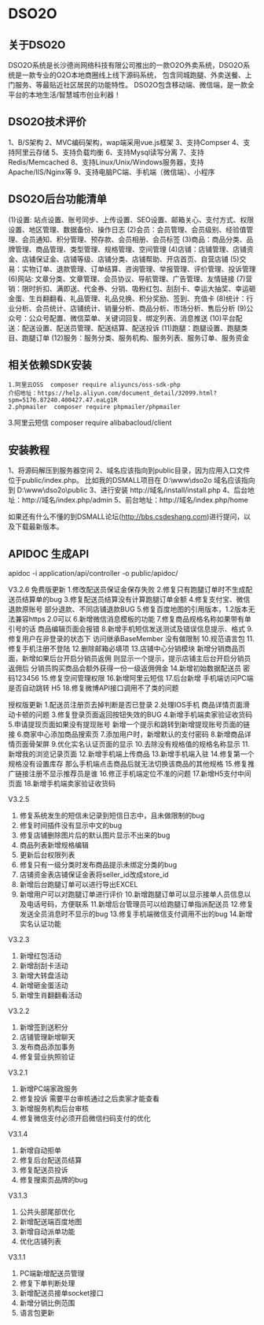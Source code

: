 # DSO2O


## 关于DSO2O
DSO2O系统是长沙德尚网络科技有限公司推出的一款O2O外卖系统，DSO2O系统是一款专业的O2O本地商圈线上线下源码系统，
包含同城跑腿、外卖送餐、上门服务、等最贴近社区居民的功能特性。
DSO2O包含移动端、微信端，是一款全平台的本地生活/智慧城市创业利器！

## DSO2O技术评价
1、B/S架构
2、MVC编码架构，wap端采用vue.js框架
3、支持Compser
4、支持阿里云存储
5、支持负载均衡
6、支持Mysql读写分离 
7、支持Redis/Memcached
8、支持Linux/Unix/Windows服务器，支持Apache/IIS/Nginx等
9、支持电脑PC端、手机端（微信端）、小程序

## DSO2O后台功能清单
(1)设置: 站点设置、账号同步、上传设置、SEO设置、邮箱关心、支付方式、权限设置、地区管理、数据备份、操作日志
(2)会员：会员管理、会员级别、经验值管理、会员通知、积分管理、预存款、会员相册、会员标签
(3)商品：商品分类、品牌管理、商品管理、类型管理、规格管理、空间管理
(4)店铺：店铺管理、店铺资金、店铺保证金、店铺等级、店铺分类、店铺帮助、开店首页、自营店铺
(5)交易：实物订单、退款管理、订单结算、咨询管理、举报管理、评价管理、投诉管理
(6)网站: 文章分类、文章管理、会员协议、导航管理、广告管理、友情链接
(7)营销：限时折扣、满即送、代金券、分销、吸粉红包、刮刮卡、幸运大抽奖、幸运砸金蛋、生肖翻翻看、礼品管理、礼品兑换、积分奖励、签到、充值卡
(8)统计：行业分析、会员统计、店铺统计、销量分析、商品分析、市场分析、售后分析
(9)公众号：公众号配置、微信菜单、关键词回复、绑定列表、消息推送
(10)平台配送：配送设置、配送员管理、配送结算、配送投诉
(11)跑腿：跑腿设置、跑腿类目、跑腿订单
(12)服务：服务分类、服务机构、服务列表、服务订单、服务资金


## 相关依赖SDK安装
	1.阿里云OSS  composer require aliyuncs/oss-sdk-php   
	介绍地址：https://help.aliyun.com/document_detail/32099.html?spm=5176.87240.400427.47.eaLg1R
	2.phpmailer  composer require phpmailer/phpmailer
  3.阿里云短信  composer require alibabacloud/client

	
## 安装教程
1、将源码解压到服务器空间
2、域名应该指向到public目录，因为应用入口文件位于public/index.php。
比如我的DSMALL项目在  D:\www\dso2o  域名应该指向到 D:\www\dso2o\public
3、进行安装 http://域名/install/install.php
4、后台地址：http://域名/index.php/admin
5、前台地址：http://域名/index.php/home

如果还有什么不懂的到DSMALL论坛(http://bbs.csdeshang.com)进行提问，以及下载最新版本。


## APIDOC 生成API
apidoc -i application/api/controller -o public/apidoc/

V3.2.6
免费版更新 
1.修改配送员保证金保存失败
2.修复只有跑腿订单时不生成配送员结算单的bug
3.修复配送员结算没有计算跑腿订单金额
4.修复支付宝、微信退款原账号 部分退款、不同店铺退款BUG
5.修复百度地图的引用版本，1.2版本无法兼容https  2.0可以
6.新增微信消息模板的功能
7.修复商品规格名称如果带有单引号的话  商品编辑页面会报错
8.新增手机短信发送测试及错误信息提示、格式
9.修复用户在非登录的状态下 访问继承BaseMember  没有做限制
10.规范语言包
11.修复手机注册不登陆
12.删除邮箱必填项
13.店铺中心分销模块 新增分销商品页面，新增如果后台开启分销员返佣 则显示一个提示，提示店铺主后台开启分销员返佣后 分销员购买商品会额外获得一份一级返佣佣金
14.新增初始数据配送员 密码123456
15.修复空间管理权限
16.新增阿里云短信
17.后台新增 手机端访问PC端  是否自动跳转 H5
18.修复微博API接口调用不了类的问题


授权版更新
1.配送员注册页去掉判断是否已登录
2.处理IOS手机 商品详情页面滑动卡顿的问题
3.修复登录页面返回按钮失效的BUG
4.新增手机端卖家验证收货码
5.申请提现页面如果没有提现账号 新增一个提示和跳转到新增提现账号页面的链接
6.商家中心添加商品搜索页
7.添加用户时，新增默认的支付密码
8.新增商品详情页面骨架屏
9.优化实名认证页面的显示
10.去除没有规格值的规格名称显示
11.新增我的浏览记录页面
12.新增手机端上传商品
13.新增手机端入驻
14.修复第一个规格没有设置库存 那么手机端点击商品后就无法切换该商品的其他规格
15.修复推广链接注册不显示推荐员是谁
16.修正手机端定位不准的问题
17.新增H5支付中间页面
18.新增手机端卖家验证收货码


V3.2.5
1. 修复系统发生的短信未记录到短信日志中，且未做限制的bug
2. 修复时间插件没有显示中文的bug
3. 修复店铺删除图片后的默认图片显示不出来的bug
4. 商品列表新增规格编辑
5. 更新后台权限列表
6. 修复只有一级分类时发布商品提示未绑定分类的bug
7. 店铺资金表店铺保证金表将seller_id改成store_id
8. 新增后台跑腿订单可以进行导出EXCEL
9. 新增用户可以对跑腿订单进行评价
10.新增跑腿订单可以显示接单人员信息以及电话号码，方便联系
11.新增后台管理员可以给跑腿订单指派配送员
12.修复发送全员消息时不显示的bug
13.修复手机端微信支付调用不出的bug
14.新增实名认证功能


V3.2.3
1. 新增红包活动
2. 新增刮刮卡活动
3. 新增大转盘活动
4. 新增砸金蛋活动
4. 新增生肖翻翻看活动


V3.2.2
1. 新增签到送积分
2. 店铺管理新增聊天
3. 发布商品添加事务
4. 修复营业执照验证


V3.2.1
1. 新增PC端家政服务
2. 修复投诉 需要平台审核通过之后卖家才能查看
3. 新增服务机构后台审核
4. 修复微信支付必须开启微信扫码支付的优化


V3.1.4
1. 新增自动拒单
2. 修复后台配送员结算
3. 修复配送员投诉
4. 修复搜索页品牌的bug


V3.1.3
1. 公共头部尾部优化
2. 新增配送端百度地图
3. 新增自动派单功能
4. 优化店铺列表


V3.1.1
1. PC端新增配送员管理
2. 修复下单判断处理
3. 新增配送员接单socket接口
4. 新增分销比例范围
5. 语言包更新